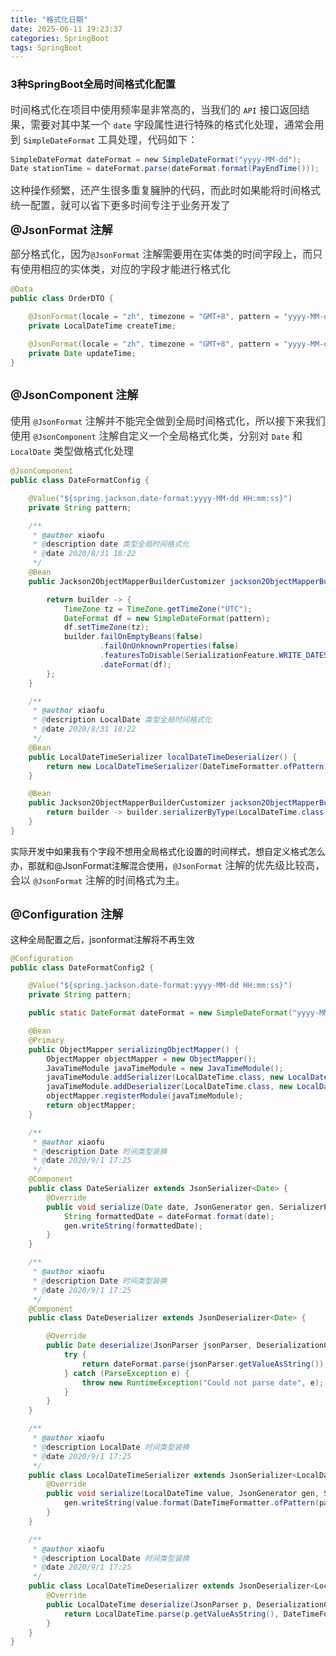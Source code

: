 ```yaml
---
title: "格式化日期"
date: 2025-06-11 19:23:37
categories: SpringBoot
tags: SpringBoot
---
```


### 3种SpringBoot全局时间格式化配置

<span style="font-size: 16px; color: rgb(53, 53, 53)">时间格式化在项目中使用频率是非常高的，当我们的 </span>`API`<span style="font-size: 16px; color: rgb(53, 53, 53)"> 接口返回结果，需要对其中某一个 </span>`date`<span style="font-size: 16px; color: rgb(53, 53, 53)"> 字段属性进行特殊的格式化处理，通常会用到 </span>`SimpleDateFormat`<span style="font-size: 16px; color: rgb(53, 53, 53)"> 工具处理，代码如下：</span>

``` java
SimpleDateFormat dateFormat = new SimpleDateFormat("yyyy-MM-dd");
Date stationTime = dateFormat.parse(dateFormat.format(PayEndTime()));
```

<span style="font-size: 16px; color: rgb(53, 53, 53)">这种操作频繁，还产生很多重复臃肿的代码，而此时如果能将时间格式统一配置，就可以省下更多时间专注于业务开发了</span>

**<span style="font-size: 18px; color: rgb(34, 34, 34)">@JsonFormat 注解</span>**

<span style="font-size: 16px; color: rgb(53, 53, 53)">部分格式化，因为</span>`@JsonFormat`<span style="font-size: 16px; color: rgb(53, 53, 53)"> 注解需要用在实体类的时间字段上，而只有使用相应的实体类，对应的字段才能进行格式化</span>

``` java
@Data
public class OrderDTO {

    @JsonFormat(locale = "zh", timezone = "GMT+8", pattern = "yyyy-MM-dd")
    private LocalDateTime createTime;

    @JsonFormat(locale = "zh", timezone = "GMT+8", pattern = "yyyy-MM-dd HH:mm:ss")
    private Date updateTime;
}
```

## **<span style="font-size: 18px; color: rgb(34, 34, 34)">@JsonComponent 注解</span>**

<span style="font-size: 16px; color: rgb(53, 53, 53)">使用 </span>`@JsonFormat`<span style="font-size: 16px; color: rgb(53, 53, 53)"> 注解并不能完全做到全局时间格式化，所以接下来我们使用 </span>`@JsonComponent`<span style="font-size: 16px; color: rgb(53, 53, 53)"> 注解自定义一个全局格式化类，分别对 </span>`Date`<span style="font-size: 16px; color: rgb(53, 53, 53)"> 和 </span>`LocalDate`<span style="font-size: 16px; color: rgb(53, 53, 53)"> 类型做格式化处理</span>

``` java
@JsonComponent
public class DateFormatConfig {

    @Value("${spring.jackson.date-format:yyyy-MM-dd HH:mm:ss}")
    private String pattern;

    /**
     * @author xiaofu
     * @description date 类型全局时间格式化
     * @date 2020/8/31 18:22
     */
    @Bean
    public Jackson2ObjectMapperBuilderCustomizer jackson2ObjectMapperBuilder() {

        return builder -> {
            TimeZone tz = TimeZone.getTimeZone("UTC");
            DateFormat df = new SimpleDateFormat(pattern);
            df.setTimeZone(tz);
            builder.failOnEmptyBeans(false)
                    .failOnUnknownProperties(false)
                    .featuresToDisable(SerializationFeature.WRITE_DATES_AS_TIMESTAMPS)
                    .dateFormat(df);
        };
    }

    /**
     * @author xiaofu
     * @description LocalDate 类型全局时间格式化
     * @date 2020/8/31 18:22
     */
    @Bean
    public LocalDateTimeSerializer localDateTimeDeserializer() {
        return new LocalDateTimeSerializer(DateTimeFormatter.ofPattern(pattern));
    }

    @Bean
    public Jackson2ObjectMapperBuilderCustomizer jackson2ObjectMapperBuilderCustomizer() {
        return builder -> builder.serializerByType(LocalDateTime.class, localDateTimeDeserializer());
    }
}
```

实际开发中如果我有个字段不想用全局格式化设置的时间样式，想自定义格式怎么办，那就和@JsonFormat注解混合使用，`@JsonFormat`<span style="font-size: 16px; color: rgb(53, 53, 53)"> 注解的优先级比较高，会以 </span>`@JsonFormat`<span style="font-size: 16px; color: rgb(53, 53, 53)"> 注解的时间格式为主。</span>

## **<span style="font-size: 18px; color: rgb(34, 34, 34)">@Configuration 注解</span>**

这种全局配置之后，jsonformat注解将不再生效

``` java
@Configuration
public class DateFormatConfig2 {

    @Value("${spring.jackson.date-format:yyyy-MM-dd HH:mm:ss}")
    private String pattern;

    public static DateFormat dateFormat = new SimpleDateFormat("yyyy-MM-dd HH:mm:ss");

    @Bean
    @Primary
    public ObjectMapper serializingObjectMapper() {
        ObjectMapper objectMapper = new ObjectMapper();
        JavaTimeModule javaTimeModule = new JavaTimeModule();
        javaTimeModule.addSerializer(LocalDateTime.class, new LocalDateTimeSerializer());
        javaTimeModule.addDeserializer(LocalDateTime.class, new LocalDateTimeDeserializer());
        objectMapper.registerModule(javaTimeModule);
        return objectMapper;
    }

    /**
     * @author xiaofu
     * @description Date 时间类型装换
     * @date 2020/9/1 17:25
     */
    @Component
    public class DateSerializer extends JsonSerializer<Date> {
        @Override
        public void serialize(Date date, JsonGenerator gen, SerializerProvider provider) throws IOException {
            String formattedDate = dateFormat.format(date);
            gen.writeString(formattedDate);
        }
    }

    /**
     * @author xiaofu
     * @description Date 时间类型装换
     * @date 2020/9/1 17:25
     */
    @Component
    public class DateDeserializer extends JsonDeserializer<Date> {

        @Override
        public Date deserialize(JsonParser jsonParser, DeserializationContext deserializationContext) throws IOException {
            try {
                return dateFormat.parse(jsonParser.getValueAsString());
            } catch (ParseException e) {
                throw new RuntimeException("Could not parse date", e);
            }
        }
    }

    /**
     * @author xiaofu
     * @description LocalDate 时间类型装换
     * @date 2020/9/1 17:25
     */
    public class LocalDateTimeSerializer extends JsonSerializer<LocalDateTime> {
        @Override
        public void serialize(LocalDateTime value, JsonGenerator gen, SerializerProvider serializers) throws IOException {
            gen.writeString(value.format(DateTimeFormatter.ofPattern(pattern)));
        }
    }

    /**
     * @author xiaofu
     * @description LocalDate 时间类型装换
     * @date 2020/9/1 17:25
     */
    public class LocalDateTimeDeserializer extends JsonDeserializer<LocalDateTime> {
        @Override
        public LocalDateTime deserialize(JsonParser p, DeserializationContext deserializationContext) throws IOException {
            return LocalDateTime.parse(p.getValueAsString(), DateTimeFormatter.ofPattern(pattern));
        }
    }
}
```
